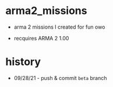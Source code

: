 # arma2_missions
+ arma 2 missions I created for fun owo

+ recquires ARMA 2 1.00 
# history
+ 09/28/21 - push & commit `beta` branch
